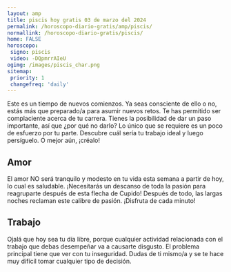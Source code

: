 ```yaml
---
layout: amp
title: piscis hoy gratis 03 de marzo del 2024 
permalink: /horoscopo-diario-gratis/amp/piscis/
normallink: /horoscopo-diario-gratis/piscis/
home: FALSE
horoscopo:
 signo: piscis
 video: -DQpmrrAIeU
ogimg: /images/piscis_char.png
sitemap:
 priority: 1
 changefreq: 'daily'
---
```



Este es un tiempo de nuevos comienzos. Ya seas consciente de ello o no, estás más que preparado/a para asumir nuevos retos. Te has permitido ser complaciente acerca de tu carrera. Tienes la posibilidad de dar un paso importante, así que ¿por qué no darlo? Lo único que se requiere es un poco de esfuerzo por tu parte. Descubre cuál sería tu trabajo ideal y luego persíguelo. O mejor aún, ¡créalo!

## Amor

El amor NO será tranquilo y modesto en tu vida esta semana a partir de hoy, lo cual es saludable. ¡Necesitarás un descanso de toda la pasión para reagruparte después de esta flecha de Cupido! Después de todo, las largas noches reclaman este calibre de pasión. ¡Disfruta de cada minuto!

## Trabajo

Ojalá que hoy sea tu día libre, porque cualquier actividad relacionada con el trabajo que debas desempeñar va a causarte disgusto. El problema principal tiene que ver con tu inseguridad. Dudas de ti mismo/a y se te hace muy difícil tomar cualquier tipo de decisión.